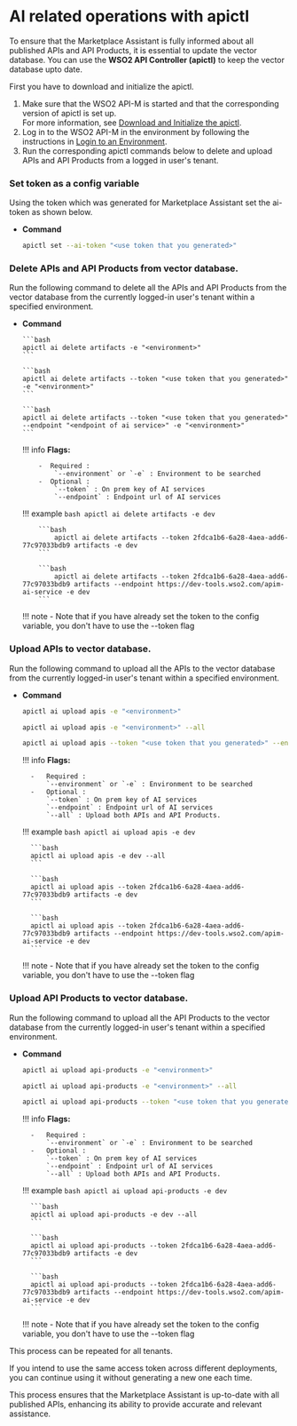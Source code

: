 # AI related operations with apictl

To ensure that the Marketplace Assistant is fully informed about all published APIs and API Products, it is essential to update the vector database.
You can use the **WSO2 API Controller (apictl)** to keep the vector database upto date.

First you have to download and initialize the apictl.

1.  Make sure that the WSO2 API-M is started and that the corresponding version of apictl is set up.   
For more information, see [Download and Initialize the apictl]({{base_path}}/install-and-setup/setup/api-controller/getting-started-with-wso2-api-controller/#download-and-initialize-the-apictl).
2.  Log in to the WSO2 API-M in the environment by following the instructions in [Login to an Environment]({{base_path}}/install-and-setup/setup/api-controller/getting-started-with-wso2-api-controller/#login-to-an-environment).
3.  Run the corresponding apictl commands below to delete and upload APIs and API Products from a logged in user's tenant.

### Set token as a config variable

Using the token which was generated for Marketplace Assistant set the ai-token as shown below.

  - **Command**

      ```bash
      apictl set --ai-token "<use token that you generated>"
      ```

### Delete APIs and API Products from vector database.

Run the following command to delete all the APIs and API Products from the vector database from the currently logged-in user's tenant within a specified environment.

- **Command**

      ```bash
      apictl ai delete artifacts -e "<environment>"
      ```

      ```bash
      apictl ai delete artifacts --token "<use token that you generated>" -e "<environment>"
      ```

      ```bash
      apictl ai delete artifacts --token "<use token that you generated>" --endpoint "<endpoint of ai service>" -e "<environment>"
      ```

    !!! info
        **Flags:**  
        
          -  Required :  
              `--environment` or `-e` : Environment to be searched
          -  Optional :  
              `--token` : On prem key of AI services  
              `--endpoint` : Endpoint url of AI services

    !!! example
          ```bash
              apictl ai delete artifacts -e dev
          ```

          ```bash
              apictl ai delete artifacts --token 2fdca1b6-6a28-4aea-add6-77c97033bdb9 artifacts -e dev
          ```

          ```bash
              apictl ai delete artifacts --token 2fdca1b6-6a28-4aea-add6-77c97033bdb9 artifacts --endpoint https://dev-tools.wso2.com/apim-ai-service -e dev
          ```
    !!! note
          - Note that if you have already set the token to the config variable, you don't have to use the --token flag


### Upload APIs to vector database.

Run the following command to upload all the APIs to the vector database from the currently logged-in user's tenant within a specified environment.

  - **Command**

    ```bash
    apictl ai upload apis -e "<environment>"
    ```

    ```bash
    apictl ai upload apis -e "<environment>" --all
    ```

    ```bash
    apictl ai upload apis --token "<use token that you generated>" --endpoint "<endpoint of ai service>" -e "<environment>"
    ```

    !!! info
        **Flags:**

          -   Required :  
              `--environment` or `-e` : Environment to be searched
          -   Optional :  
              `--token` : On prem key of AI services  
              `--endpoint` : Endpoint url of AI services  
              `--all` : Upload both APIs and API Products.

    !!! example
          ```bash
          apictl ai upload apis -e dev
          ```

          ```bash
          apictl ai upload apis -e dev --all
          ```

          ```bash
          apictl ai upload apis --token 2fdca1b6-6a28-4aea-add6-77c97033bdb9 artifacts -e dev
          ```

          ```bash
          apictl ai upload apis --token 2fdca1b6-6a28-4aea-add6-77c97033bdb9 artifacts --endpoint https://dev-tools.wso2.com/apim-ai-service -e dev
          ```
    !!! note
          - Note that if you have already set the token to the config variable, you don't have to use the --token flag

### Upload API Products to vector database.

Run the following command to upload all the API Products to the vector database from the currently logged-in user's tenant within a specified environment.

  - **Command**

    ```bash
    apictl ai upload api-products -e "<environment>"
    ```

    ```bash
    apictl ai upload api-products -e "<environment>" --all
    ```

    ```bash
    apictl ai upload api-products --token "<use token that you generated>" --endpoint "<endpoint of ai service>" -e "<environment>"
    ```

    !!! info
        **Flags:**

          -   Required :  
              `--environment` or `-e` : Environment to be searched
          -   Optional :  
              `--token` : On prem key of AI services  
              `--endpoint` : Endpoint url of AI services  
              `--all` : Upload both APIs and API Products.  

    !!! example
          ```bash
          apictl ai upload api-products -e dev
          ```

          ```bash
          apictl ai upload api-products -e dev --all
          ```

          ```bash
          apictl ai upload api-products --token 2fdca1b6-6a28-4aea-add6-77c97033bdb9 artifacts -e dev
          ```

          ```bash
          apictl ai upload api-products --token 2fdca1b6-6a28-4aea-add6-77c97033bdb9 artifacts --endpoint https://dev-tools.wso2.com/apim-ai-service -e dev
          ```
    !!! note
          - Note that if you have already set the token to the config variable, you don't have to use the --token flag

This process can be repeated for all tenants.

If you intend to use the same access token across different deployments, you can continue using it without generating a new one each time.

This process ensures that the Marketplace Assistant is up-to-date with all published APIs, enhancing its ability to provide accurate and relevant assistance.
